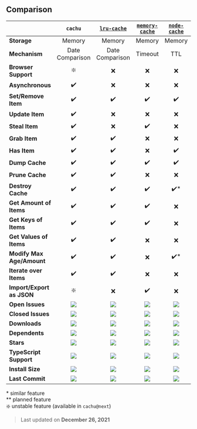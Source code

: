 ## Comparison

| | `cachu` | [`lru-cache`](https://npm.im/lru-cache) | [`memory-cache`](https://npm.im/memory-cache) | [`node-cache`](https://npm.im/node-cache) | [`flat-cache`](https://npm.im/flat-cache) | [`cache-base`](https://npm.im/cache-base)
| :--- | :----: | :----: | :----: | :----: | :----: | :----: |
| **Storage**  | Memory | Memory | Memory | Memory | Disk | Memory |
| **Mechanism**  | Date Comparison | Date Comparison | Timeout | TTL | Date Comparison | No Auto-Removing |
| **Browser Support**  | ❇️ | ❌ | ❌ | ❌ | ❌ | ❌ |
| **Asynchronous** | ✔️ | ❌ | ❌ | ❌ | ❌ | ❌ |
| **Set/Remove Item**  | ✔️ | ✔️ | ✔️ | ✔️ | ✔️ | ✔️ |
| **Update Item** | ✔️ | ❌ | ❌ | ❌ | ❌ | ❌ |
| **Steal Item** | ✔️ | ❌ | ✔️ | ❌ | ❌ | ❌ |
| **Grab Item** | ✔️ | ✔️ | ❌ | ❌ | ❌ | ❌ |
| **Has Item** | ✔️ | ✔️ | ❌ | ✔️ | ❌ | ✔️ |
| **Dump Cache** | ✔️ | ✔️ | ✔️ | ✔️ | ❌ | ❌ |
| **Prune Cache** | ✔️ | ✔️ | ❌ | ❌ | ❌ | ❌ |
| **Destroy Cache** | ✔️ | ✔️ | ✔️ | ✔️* | ✔️ | ✔️ |
| **Get Amount of Items** | ✔️ | ✔️ | ✔️ | ❌ | ❌ | ✔️ |
| **Get Keys of Items** | ✔️ | ✔️ | ✔️ | ❌ | ❌ | ✔️ |
| **Get Values of Items** | ✔️ | ✔️ | ❌ | ❌ | ❌ | ❌ |
| **Modify Max Age/Amount** | ✔️ | ✔️ | ❌ | ✔️* | ❌ | ❌ |
| **Iterate over Items** | ✔️ | ✔️ | ❌ | ❌ | ❌ | ❌ |
| **Import/Export as JSON** | ❇️ | ❌ | ✔️ | ❌ | ❌ | ❌ |
| **Open Issues** | ![][oi1] | ![][oi2] | ![][oi3] | ![][oi4] | ![][oi5] | ![][oi6] |
| **Closed Issues** | ![][ci1] | ![][ci2] | ![][ci3] | ![][ci4] | ![][ci5] | ![][ci6] |
| **Downloads** | ![][d1] | ![][d2] | ![][d3] | ![][d4] | ![][d5] | ![][d6] |
| **Dependents** | ![][de1] | ![][de2] | ![][de3] | ![][de4] | ![][de5] | ![][de6] |
| **Stars** | ![][s1] | ![][s2] | ![][s3] | ![][s4] | ![][s5] | ![][s6] |
| **TypeScript Support** | ![][ts1] | ![][ts2] | ![][ts3] | ![][ts4] | ![][ts5] | ![][ts6] |
| **Install Size** | ![][i1] | ![][i2] | ![][i3] | ![][i4] | ![][i5] | ![][i6] |
| **Last Commit** | ![][lc1] | ![][lc2] | ![][lc3] | ![][lc4] | ![][lc5] | ![][lc6] |

\* similar feature  
\*\* planned feature  
❇️ unstable feature (available in `cachu@next`)

> Last updated on **December 26, 2021**

<!-- open issues -->
[oi1]: https://img.shields.io/github/issues/azurydev/cachu?color=grey&label
[oi2]: https://img.shields.io/github/issues/isaacs/node-lru-cache?color=grey&label
[oi3]: https://img.shields.io/github/issues/ptarjan/node-cache?color=grey&label
[oi4]: https://img.shields.io/github/issues/node-cache/node-cache?color=grey&label
[oi5]: https://img.shields.io/github/issues/royriojas/flat-cache?color=grey&label
[oi6]: https://img.shields.io/github/issues/jonschlinkert/cache-base?color=grey&label

<!-- closed issues -->

[ci1]: https://img.shields.io/github/issues-closed/azurydev/cachu?color=blue&label
[ci2]: https://img.shields.io/github/issues-closed/isaacs/node-lru-cache?color=blue&label
[ci3]: https://img.shields.io/github/issues-closed/ptarjan/node-cache?color=blue&label
[ci4]: https://img.shields.io/github/issues-closed/node-cache/node-cache?color=blue&label
[ci5]: https://img.shields.io/github/issues-closed/royriojas/flat-cache?color=blue&label
[ci6]: https://img.shields.io/github/issues-closed/jonschlinkert/cache-base?color=blue&label

<!-- downloads -->

[d1]: https://img.shields.io/npm/dm/cachu?color=green&label
[d2]: https://img.shields.io/npm/dm/lru-cache?color=green&label
[d3]: https://img.shields.io/npm/dm/memory-cache?color=green&label
[d4]: https://img.shields.io/npm/dm/node-cache?color=green&label
[d5]: https://img.shields.io/npm/dm/flat-cache?color=green&label
[d6]: https://img.shields.io/npm/dm/cache-base?color=green&label

<!-- dependents -->

[de1]: https://badgen.net/npm/dependents/cachu?color=orange&label
[de2]: https://badgen.net/npm/dependents/lru-cache?color=orange&label
[de3]: https://badgen.net/npm/dependents/memory-cache?color=orange&label
[de4]: https://badgen.net/npm/dependents/node-cache?color=orange&label
[de5]: https://badgen.net/npm/dependents/flat-cache?color=orange&label
[de6]: https://badgen.net/npm/dependents/cache-base?color=orange&label

<!-- stars -->

[s1]: https://img.shields.io/github/stars/azurydev/cachu?color=yellow&label
[s2]: https://img.shields.io/github/stars/isaacs/node-lru-cache?color=yellow&label
[s3]: https://img.shields.io/github/stars/ptarjan/node-cache?color=yellow&label
[s4]: https://img.shields.io/github/stars/node-cache/node-cache?color=yellow&label
[s5]: https://img.shields.io/github/stars/royriojas/flat-cache?color=yellow&label
[s6]: https://img.shields.io/github/stars/jonschlinkert/cache-base?color=yellow&label

<!-- typescript support -->

[ts1]: https://badgen.net/npm/types/cachu?label
[ts2]: https://badgen.net/npm/types/lru-cache?label
[ts3]: https://badgen.net/npm/types/memory-cache?label
[ts4]: https://badgen.net/npm/types/node-cache?label
[ts5]: https://badgen.net/npm/types/flat-cache?label
[ts6]: https://badgen.net/npm/types/cache-base?label

<!-- install size -->

[i1]: https://badgen.net/packagephobia/install/cachu?label
[i2]: https://badgen.net/packagephobia/install/lru-cache?label
[i3]: https://badgen.net/packagephobia/install/memory-cache?label
[i4]: https://badgen.net/packagephobia/install/node-cache?label
[i5]: https://badgen.net/packagephobia/install/flat-cache?label
[i6]: https://badgen.net/packagephobia/install/cache-base?label

<!-- last commit -->

[lc1]: https://img.shields.io/github/last-commit/azurydev/cachu?label
[lc2]: https://img.shields.io/github/last-commit/isaacs/node-lru-cache?label
[lc3]: https://img.shields.io/github/last-commit/ptarjan/node-cache?label
[lc4]: https://img.shields.io/github/last-commit/node-cache/node-cache?label
[lc5]: https://img.shields.io/github/last-commit/royriojas/flat-cache?label
[lc6]: https://img.shields.io/github/last-commit/jonschlinkert/cache-base?label
